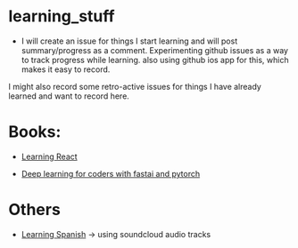 # learning_stuff

- I will create an issue for things I start learning and will post summary/progress as a comment. Experimenting github issues as a way to track progress while learning. also using github ios app for this, which makes it easy to record.

I might also record some retro-active issues for things I have already learned and want to record here.


# Books:

- [Learning React](/../../issues/1)

- [Deep learning for coders with fastai and pytorch](/../../issues/3)

# Others

- [Learning Spanish](/../../issues/2) -> using soundcloud audio tracks
